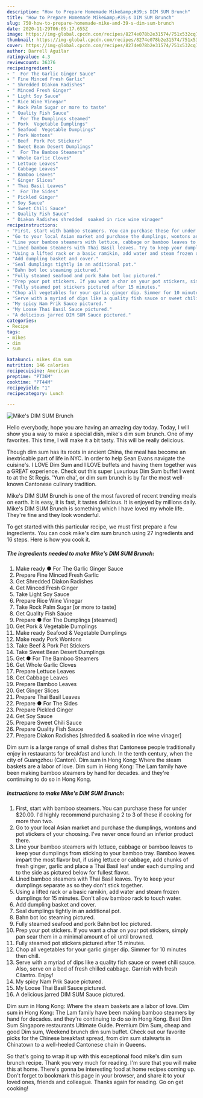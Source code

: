 ```yaml
---
description: "How to Prepare Homemade Mike&amp;#39;s DIM SUM Brunch"
title: "How to Prepare Homemade Mike&amp;#39;s DIM SUM Brunch"
slug: 750-how-to-prepare-homemade-mike-and-39-s-dim-sum-brunch
date: 2020-11-29T06:05:17.655Z
image: https://img-global.cpcdn.com/recipes/8274e078b2e31574/751x532cq70/mikes-dim-sum-brunch-recipe-main-photo.jpg
thumbnail: https://img-global.cpcdn.com/recipes/8274e078b2e31574/751x532cq70/mikes-dim-sum-brunch-recipe-main-photo.jpg
cover: https://img-global.cpcdn.com/recipes/8274e078b2e31574/751x532cq70/mikes-dim-sum-brunch-recipe-main-photo.jpg
author: Darrell Aguilar
ratingvalue: 4.3
reviewcount: 36376
recipeingredient:
- "  For The Garlic Ginger Sauce"
- " Fine Minced Fresh Garlic"
- " Shredded Diakon Radishes"
- " Minced Fresh Ginger"
- " Light Soy Sauce"
- " Rice Wine Vinegar"
- " Rock Palm Sugar or more to taste"
- " Quality Fish Sauce"
- "  For The Dumplings steamed"
- " Pork  Vegetable Dumplings"
- " Seafood  Vegetable Dumplings"
- " Pork Wontons"
- " Beef  Pork Pot Stickers"
- " Sweet Bean Desert Dumplings"
- "  For The Bamboo Steamers"
- " Whole Garlic Cloves"
- " Lettuce Leaves"
- " Cabbage Leaves"
- " Bamboo Leaves"
- " Ginger Slices"
- " Thai Basil Leaves"
- "  For The Sides"
- " Pickled Ginger"
- " Soy Sauce"
- " Sweet Chili Sauce"
- " Quality Fish Sauce"
- " Diakon Radishes shredded  soaked in rice wine vinager"
recipeinstructions:
- "First, start with bamboo steamers. You can purchase these for under $20.00. I&#39;d highly recommend purchasing 2 to 3 of these if cooking for more than two."
- "Go to your local Asian market and purchase the dumplings, wontons and pot stickers of your choosing. I&#39;ve never once found an inferior product there."
- "Line your bamboo steamers with lettuce, cabbage or bamboo leaves to keep your dumplings from sticking to your bamboo tray. Bamboo leaves impart the most flavor but, if using lettuce or cabbage, add chunks of fresh ginger, garlic and place a Thai Basil leaf under each dumpling and to the side as pictured below for fullest flavor."
- "Lined bamboo steamers with Thai Basil leaves. Try to keep your dumplings separate as so they don&#39;t stick together."
- "Using a lifted rack or a basic ramikin, add water and steam frozen dumplings for 15 minutes. Don&#39;t allow bamboo rack to touch water."
- "Add dumpling basket and cover."
- "Seal dumplings tightly in an additional pot."
- "Bahn bot loc steaming pictured."
- "Fully steamed seafood and pork Bahn bot loc pictured."
- "Prep your pot stickers. If you want a char on your pot stickers, simply pan sear them in a minimal amount of oil until browned."
- "Fully steamed pot stickers pictured after 15 minutes."
- "Chop all vegetables for your garlic ginger dip. Simmer for 10 minutes then chill."
- "Serve with a myriad of dips like a quality fish sauce or sweet chili sauce. Also, serve on a bed of fresh chilled cabbage. Garnish with fresh Cilantro. Enjoy!"
- "My spicy Nam Prik Sauce pictured."
- "My Loose Thai Basil Sauce pictured."
- "A delicious jarred DIM SUM Sauce pictured."
categories:
- Recipe
tags:
- mikes
- dim
- sum

katakunci: mikes dim sum 
nutrition: 146 calories
recipecuisine: American
preptime: "PT36M"
cooktime: "PT44M"
recipeyield: "1"
recipecategory: Lunch

---
```



![Mike&#39;s DIM SUM Brunch](https://img-global.cpcdn.com/recipes/8274e078b2e31574/751x532cq70/mikes-dim-sum-brunch-recipe-main-photo.jpg)

Hello everybody, hope you are having an amazing day today. Today, I will show you a way to make a special dish, mike&#39;s dim sum brunch. One of my favorites. This time, I will make it a bit tasty. This will be really delicious.

Though dim sum has its roots in ancient China, the meal has become an inextricable part of life in NYC. In order to help Sean Evans navigate the cuisine&#39;s. I LOVE Dim Sum and I LOVE buffets and having them together was a GREAT experience. Check out this super Luxurious Dim Sum buffet I went to at the St Regis. &#39;Yum cha&#39;, or dim sum brunch is by far the most well-known Cantonese culinary tradition.

Mike&#39;s DIM SUM Brunch is one of the most favored of recent trending meals on earth. It is easy, it is fast, it tastes delicious. It is enjoyed by millions daily. Mike&#39;s DIM SUM Brunch is something which I have loved my whole life. They're fine and they look wonderful.


To get started with this particular recipe, we must first prepare a few ingredients. You can cook mike&#39;s dim sum brunch using 27 ingredients and 16 steps. Here is how you cook it.

<!--inarticleads1-->

##### The ingredients needed to make Mike&#39;s DIM SUM Brunch:

1. Make ready  ● For The Garlic Ginger Sauce
1. Prepare  Fine Minced Fresh Garlic
1. Get  Shredded Diakon Radishes
1. Get  Minced Fresh Ginger
1. Take  Light Soy Sauce
1. Prepare  Rice Wine Vinegar
1. Take  Rock Palm Sugar [or more to taste]
1. Get  Quality Fish Sauce
1. Prepare  ● For The Dumplings [steamed]
1. Get  Pork &amp; Vegetable Dumplings
1. Make ready  Seafood &amp; Vegetable Dumplings
1. Make ready  Pork Wontons
1. Take  Beef &amp; Pork Pot Stickers
1. Take  Sweet Bean Desert Dumplings
1. Get  ● For The Bamboo Steamers
1. Get  Whole Garlic Cloves
1. Prepare  Lettuce Leaves
1. Get  Cabbage Leaves
1. Prepare  Bamboo Leaves
1. Get  Ginger Slices
1. Prepare  Thai Basil Leaves
1. Prepare  ● For The Sides
1. Prepare  Pickled Ginger
1. Get  Soy Sauce
1. Prepare  Sweet Chili Sauce
1. Prepare  Quality Fish Sauce
1. Prepare  Diakon Radishes [shredded &amp; soaked in rice wine vinager]


Dim sum is a large range of small dishes that Cantonese people traditionally enjoy in restaurants for breakfast and lunch. In the tenth century, when the city of Guangzhou (Canton). Dim sum in Hong Kong: Where the steam baskets are a labor of love. Dim sum in Hong Kong: The Lam family have been making bamboo steamers by hand for decades. and they&#39;re continuing to do so in Hong Kong. 

<!--inarticleads2-->

##### Instructions to make Mike&#39;s DIM SUM Brunch:

1. First, start with bamboo steamers. You can purchase these for under $20.00. I&#39;d highly recommend purchasing 2 to 3 of these if cooking for more than two.
1. Go to your local Asian market and purchase the dumplings, wontons and pot stickers of your choosing. I&#39;ve never once found an inferior product there.
1. Line your bamboo steamers with lettuce, cabbage or bamboo leaves to keep your dumplings from sticking to your bamboo tray. Bamboo leaves impart the most flavor but, if using lettuce or cabbage, add chunks of fresh ginger, garlic and place a Thai Basil leaf under each dumpling and to the side as pictured below for fullest flavor.
1. Lined bamboo steamers with Thai Basil leaves. Try to keep your dumplings separate as so they don&#39;t stick together.
1. Using a lifted rack or a basic ramikin, add water and steam frozen dumplings for 15 minutes. Don&#39;t allow bamboo rack to touch water.
1. Add dumpling basket and cover.
1. Seal dumplings tightly in an additional pot.
1. Bahn bot loc steaming pictured.
1. Fully steamed seafood and pork Bahn bot loc pictured.
1. Prep your pot stickers. If you want a char on your pot stickers, simply pan sear them in a minimal amount of oil until browned.
1. Fully steamed pot stickers pictured after 15 minutes.
1. Chop all vegetables for your garlic ginger dip. Simmer for 10 minutes then chill.
1. Serve with a myriad of dips like a quality fish sauce or sweet chili sauce. Also, serve on a bed of fresh chilled cabbage. Garnish with fresh Cilantro. Enjoy!
1. My spicy Nam Prik Sauce pictured.
1. My Loose Thai Basil Sauce pictured.
1. A delicious jarred DIM SUM Sauce pictured.


Dim sum in Hong Kong: Where the steam baskets are a labor of love. Dim sum in Hong Kong: The Lam family have been making bamboo steamers by hand for decades. and they&#39;re continuing to do so in Hong Kong. Best Dim Sum Singapore restaurants Ultimate Guide. Premium Dim Sum, cheap and good Dim sum, Weekend brunch dim sum buffet. Check out our favorite picks for the Chinese breakfast spread, from dim sum stalwarts in Chinatown to a well-heeled Cantonese chain in Queens. 

So that's going to wrap it up with this exceptional food mike&#39;s dim sum brunch recipe. Thank you very much for reading. I'm sure that you will make this at home. There's gonna be interesting food at home recipes coming up. Don't forget to bookmark this page in your browser, and share it to your loved ones, friends and colleague. Thanks again for reading. Go on get cooking!
